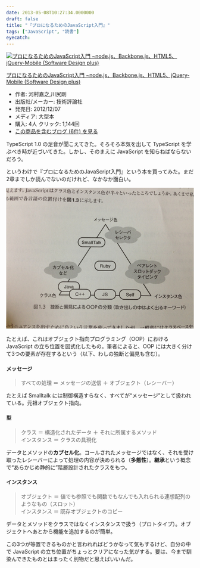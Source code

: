 ```yaml
---
date: 2013-05-08T10:27:34.0000000
draft: false
title: "『プロになるためのJavaScript入門』"
tags: ["JavaScript", "読書"]
eyecatch: 
---
```

<p><div class="hatena-asin-detail"><a href="http://www.amazon.co.jp/exec/obidos/ASIN/4774154385/bestylesnet-22/"><img src="http://ecx.images-amazon.com/images/I/61hioeZiViL._SL160_.jpg" class="hatena-asin-detail-image" alt="プロになるためのJavaScript入門 ~node.js、Backbone.js、HTML5、jQuery-Mobile (Software Design plus)" title="プロになるためのJavaScript入門 ~node.js、Backbone.js、HTML5、jQuery-Mobile (Software Design plus)"></a><div class="hatena-asin-detail-info"><p class="hatena-asin-detail-title"><a href="http://www.amazon.co.jp/exec/obidos/ASIN/4774154385/bestylesnet-22/">プロになるためのJavaScript入門 ~node.js、Backbone.js、HTML5、jQuery-Mobile (Software Design plus)</a></p><ul><li><span class="hatena-asin-detail-label">作者:</span> 河村嘉之,川尻剛</li><li><span class="hatena-asin-detail-label">出版社/メーカー:</span> 技術評論社</li><li><span class="hatena-asin-detail-label">発売日:</span> 2012/12/07</li><li><span class="hatena-asin-detail-label">メディア:</span> 大型本</li><li><span class="hatena-asin-detail-label">購入</span>: 4人 <span class="hatena-asin-detail-label">クリック</span>: 1,144回</li><li><a href="http://d.hatena.ne.jp/asin/4774154385/bestylesnet-22" target="_blank">この商品を含むブログ (6件) を見る</a></li></ul></div><div class="hatena-asin-detail-foot"></div></div></p><p>TypeScript 1.0 の足音が聞こえてきた。そろそろ本気を出して TypeScript を学ぶべき時が近づいてきた。しかし、そのまえに JavaScript を知らねばならないだろう。</p><p>というわけで『プロになるためのJavaScript入門』という本を買ってみた。まだ2章までしか読んでないのだけれど、なかなか面白い。</p><p><span itemscope itemtype="http://schema.org/Photograph"><img src="20130508090958.jpg" alt="f:id:daruyanagi:20130508090958j:plain" title="f:id:daruyanagi:20130508090958j:plain" class="hatena-fotolife" itemprop="image"></span></p><p>たとえば、これはオブジェクト指向プログラミング（OOP）における JavaScript の立ち位置を図式化したもの。筆者によると、OOP には大きく分けて3つの要素が存在するという（以下、わしの独断と偏見も含む）。</p>

<div class="section">
<h4>メッセージ</h4>

<blockquote>
<p>すべての処理 ＝ メッセージの送信 ＋ オブジェクト（レシーバー）</p>

</blockquote>
<p>たとえば Smalltalk には制御構造すらなく、すべてが“メッセージ”として扱われている。元祖オブジェクト指向。</p>

</div>
<div class="section">
<h4>型</h4>

<blockquote>
<p>クラス ＝ 構造化されたデータ ＋ それに所属するメソッド<br />
インスタンス ＝ クラスの具現化</p>

</blockquote>
<p>データとメソッドの<b>カプセル化</b>。コールされたメッセージではなく、それを受け取ったレシーバーによって処理の内容が決められる（<b>多態性</b>）。<b>継承</b>という概念で“あらかじめ静的に”階層設計されたクラスをもつ。</p>

</div>
<div class="section">
<h4>インスタンス</h4>

<blockquote>
<p>オブジェクト ＝ 値でも参照でも関数でもなんでも入れられる連想配列のようなもの（スロット）<br />
インスタンス ＝ 既存オブジェクトのコピー</p>

</blockquote>
<p>データとメソッドをクラスではなくインスタンスで扱う（プロトタイプ）。オブジェクトへあとから機能を追加するのが簡単。</p><p>この3つが等置できるものかと言われればどうかなって気もするけど、自分の中で JavaScript の立ち位置がちょっとクリアになった気がする。要は、今まで馴染んできたものとはまったく別物だと思えばいいんだ。</p>

</div>